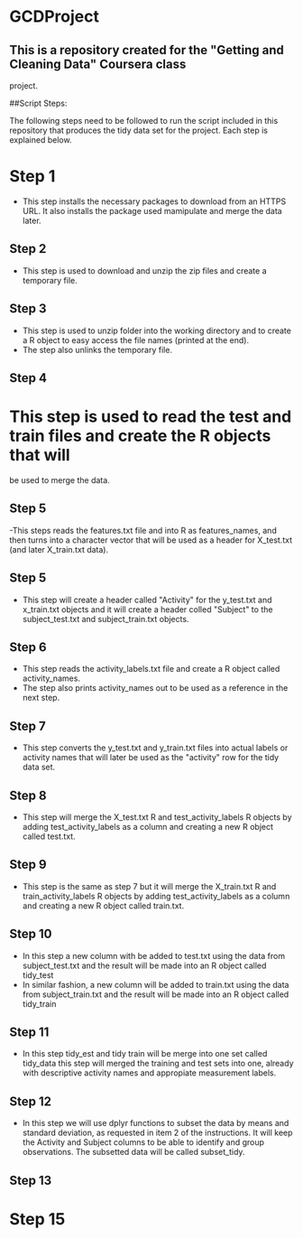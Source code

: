 # GCDProject
## This is a repository created for the "Getting and Cleaning Data" Coursera class 
project.
 
 
##Script Steps:

The following steps need to be followed to run the script included in this repository
that produces the tidy data set for the project. Each step is explained below. 


# Step 1

- This step installs the necessary packages to download from an HTTPS URL. It also 
installs the package used mamipulate and merge the data later.

## Step 2

- This step is used to download and unzip the zip files and create a temporary file.

## Step 3

- This step is used to unzip folder into the working directory and to create a R object 
to easy access the file names (printed at the end). 
- The step also unlinks the temporary file.

## Step 4

# This step is used to read the test and train files and create the R objects that will 
be used to merge the data.

## Step 5
-This steps reads the features.txt file and into R as features_names, and then turns 
into a character vector that will be used as a header for X_test.txt (and later 
X_train.txt data).

## Step 5
- This step will create a header called "Activity" for the y_test.txt and x_train.txt 
objects and it will create a header colled "Subject" to the subject_test.txt and 
subject_train.txt objects.

## Step 6

- This step reads the activity_labels.txt file and create a R object called activity_names.
- The step also prints activity_names out to be used as a reference in the next step. 

## Step 7

- This step converts the y_test.txt and y_train.txt files into actual labels or activity 
names that will later be used as the "activity" row for the tidy data set.

## Step 8

- This step will merge the X_test.txt R and test_activity_labels R objects by adding 
test_activity_labels as a column and creating a new R object called test.txt.

## Step 9 

- This step is the same as step 7 but it will merge the X_train.txt R and 
train_activity_labels R objects by adding test_activity_labels as a column and creating a 
new R object called train.txt.

## Step 10

- In this step a new column with be added to test.txt using the data from subject_test.txt 
and the result will be made into an R object called tidy_test
- In similar fashion, a new column will be added to train.txt using the data from 
subject_train.txt and the result will be made into an R object called tidy_train

## Step 11

- In this step tidy_est and tidy train will be merge into one set called tidy_data this 
step will merged the training and test sets into one, already with descriptive activity 
names and appropiate measurement labels.

## Step 12

- In this step we will use dplyr functions to subset the data by means and standard 
deviation, as requested in item 2 of the instructions. It will keep the Activity and 
Subject columns to be able to identify and group observations. The subsetted data will be 
called subset_tidy.

## Step 13


# Step 15


